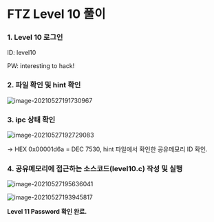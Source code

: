 # FTZ Level 10 풀이

### 1. Level 10 로그인

ID: level10

PW: interesting to hack!



### 2. 파일 확인 및 hint 확인

![image-20210527191730967](https://user-images.githubusercontent.com/47252423/119813283-0b0c1080-bf24-11eb-9391-af4ef780ff62.png)



### 3.  ipc 상태 확인

![image-20210527192729083](https://user-images.githubusercontent.com/47252423/119813305-1101f180-bf24-11eb-9eaa-b2ac8a593735.png)

-> HEX 0x00001d6a = DEC 7530, hint 파일에서 확인한 공유메모리 ID 확인.

 

### 4.  공유메모리에 접근하는 소스코드(level10.c) 작성 및 실행 

![image-20210527195636041](https://user-images.githubusercontent.com/47252423/119814793-c6817480-bf25-11eb-9bb6-b71c7ae17e92.png)

![image-20210527193945817](https://user-images.githubusercontent.com/47252423/119813335-1bbc8680-bf24-11eb-8ff1-b4219390cd9a.png)

**Level 11 Password 확인 완료.**

